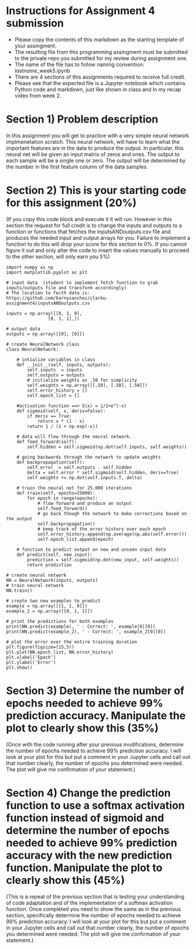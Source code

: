 # Instructions for Assignment 4 submission 

- Please copy the contents of this markdown as the starting template of your assingment. 
- The resulting file from this programming assingment must be submitted to the private repo you submitted for my review during assignment one. 
- The name of the file has to follow  naming convention:  *lastname*_week5.ipynb
- There are 4 sections of this assignments required to receive full credit. 
- Please see that the expected file is a Jupyter notebook which contains Python code and markdown, just like shown in class and in my recap video from week 2. 

# Section 1) Problem description
In this assignment you will get to practice with a very simple neural network implmenetation scratch. 
This neural network, will have to learn what the important features are in the data to produce the output. 
In particular, this neural net will be given an input matrix of zeros and ones. The output to each sample will be a single one or zero. The output will be determined by the number in the first feature column of the data samples. 


# Section 2) This is your starting code for this assignment (20%)

(If you copy this code block and execute it it will run. However in this section the request for full credit is to change the inputs and outputs to a function or functions that fetches the inputsANDoutputs.csv file and produces the needed input and output arrays for you. Failure to implement a function to do this will drop your score for this section to 0%. If you cannot figure it out and only alter the code to insert the values manually to proceed to the other section, will only earn you 5%)



    import numpy as np 
    import matplotlib.pyplot as plt 

    # input data  (student to implement fetch function to grab inputs/outputs file and transform accordingly)
    # The location to fecth data is:  https://github.com/barnysanchez/clarku-assignment4/inputsANDoutputs.csv

    inputs = np.array([[0, 1, 0],
                    [0, 1, 1],])

    # output data
    outputs = np.array([[0], [0]])

    # create NeuralNetwork class
    class NeuralNetwork:

        # intialize variables in class
        def __init__(self, inputs, outputs):
            self.inputs  = inputs
            self.outputs = outputs
            # initialize weights as .50 for simplicity
            self.weights = np.array([[.50], [.50], [.50]])
            self.error_history = []
            self.epoch_list = []

        #activation function ==> S(x) = 1/1+e^(-x)
        def sigmoid(self, x, deriv=False):
            if deriv == True:
                return x * (1 - x)
            return 1 / (1 + np.exp(-x))

        # data will flow through the neural network.
        def feed_forward(self):
            self.hidden = self.sigmoid(np.dot(self.inputs, self.weights))

        # going backwards through the network to update weights
        def backpropagation(self):
            self.error  = self.outputs - self.hidden
            delta = self.error * self.sigmoid(self.hidden, deriv=True)
            self.weights += np.dot(self.inputs.T, delta)

        # train the neural net for 25,000 iterations
        def train(self, epochs=25000):
            for epoch in range(epochs):
                # flow forward and produce an output
                self.feed_forward()
                # go back though the network to make corrections based on the output
                self.backpropagation()    
                # keep track of the error history over each epoch
                self.error_history.append(np.average(np.abs(self.error)))
                self.epoch_list.append(epoch)

        # function to predict output on new and unseen input data                               
        def predict(self, new_input):
            prediction = self.sigmoid(np.dot(new_input, self.weights))
            return prediction

    # create neural network   
    NN = NeuralNetwork(inputs, outputs)
    # train neural network
    NN.train()

    # create two new examples to predict                                   
    example = np.array([[1, 1, 0]])
    example_2 = np.array([[0, 1, 1]])

    # print the predictions for both examples                                   
    print(NN.predict(example), ' - Correct: ', example[0][0])
    print(NN.predict(example_2), ' - Correct: ', example_2[0][0])

    # plot the error over the entire training duration
    plt.figure(figsize=(15,5))
    plt.plot(NN.epoch_list, NN.error_history)
    plt.xlabel('Epoch')
    plt.ylabel('Error')
    plt.show()



# Section 3) Determine the number of epochs needed to achieve 99% prediction accuracy. Manipulate the plot to clearly show this (35%)

(Once with the code running after your previous modifications, determine the number of epochs needed to achieve 99% prediction accuracy. I will look at your plot for this but  put a comment in your Jupyter cells and call out that number clearly, the number of epochs you determined were needed. The plot will give me confirmation of your statement.)

# Section 4) Change the prediction function to use a softmax activation function instead of sigmoid and determine the number of epochs needed to achieve 99% prediction accuracy with the new prediction function. Manipulate the plot to clearly show this (45%)

(This is a repeat of the previous section that is testing your understanding of code adaptation and of the implementation of a softmax activation function. Once completed you need to show the same as in the previous section, specifically determine the number of epochs needed to achieve 99% prediction accuracy. I will look at your plot for this but  put a comment in your Jupyter cells and call out that number clearly, the number of epochs you determined were needed. The plot will give me confirmation of your statement.)
